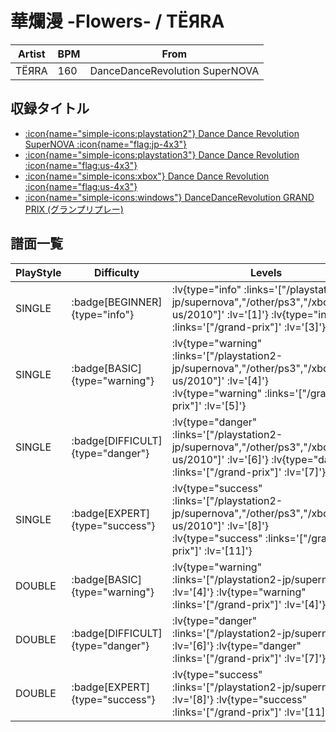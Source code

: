 # 華爛漫 -Flowers- / TЁЯRA

|Artist|BPM|From|
|------|---|----|
|TЁЯRA|160|DanceDanceRevolution SuperNOVA|

## 収録タイトル

- [ :icon{name="simple-icons:playstation2"} Dance Dance Revolution SuperNOVA :icon{name="flag:jp-4x3"} ](/playstation2-jp/supernova)
- [ :icon{name="simple-icons:playstation3"} Dance Dance Revolution :icon{name="flag:us-4x3"} ](/other/ps3)
- [ :icon{name="simple-icons:xbox"} Dance Dance Revolution :icon{name="flag:us-4x3"} ](/xbox360-us/2010)
- [ :icon{name="simple-icons:windows"} DanceDanceRevolution GRAND PRIX (グランプリプレー)](/grand-prix)

## 譜面一覧

|PlayStyle|Difficulty|Levels|Notes|Movie|
|---------|----------|------|-----|-----|
|SINGLE| :badge[BEGINNER]{type="info"} | :lv{type="info" :links='["/playstation2-jp/supernova","/other/ps3","/xbox360-us/2010"]' :lv='[1]'}  :lv{type="info" :links='["/grand-prix"]' :lv='[3]'} |123/0||
|SINGLE| :badge[BASIC]{type="warning"} | :lv{type="warning" :links='["/playstation2-jp/supernova","/other/ps3","/xbox360-us/2010"]' :lv='[4]'}  :lv{type="warning" :links='["/grand-prix"]' :lv='[5]'} |211/5||
|SINGLE| :badge[DIFFICULT]{type="danger"} | :lv{type="danger" :links='["/playstation2-jp/supernova","/other/ps3","/xbox360-us/2010"]' :lv='[6]'}  :lv{type="danger" :links='["/grand-prix"]' :lv='[7]'} |272/1||
|SINGLE| :badge[EXPERT]{type="success"} | :lv{type="success" :links='["/playstation2-jp/supernova","/other/ps3","/xbox360-us/2010"]' :lv='[8]'}  :lv{type="success" :links='["/grand-prix"]' :lv='[11]'} |348/1||
|DOUBLE| :badge[BASIC]{type="warning"} | :lv{type="warning" :links='["/playstation2-jp/supernova"]' :lv='[4]'}  :lv{type="warning" :links='["/grand-prix"]' :lv='[4]'} |184/1||
|DOUBLE| :badge[DIFFICULT]{type="danger"} | :lv{type="danger" :links='["/playstation2-jp/supernova"]' :lv='[6]'}  :lv{type="danger" :links='["/grand-prix"]' :lv='[7]'} |266/1||
|DOUBLE| :badge[EXPERT]{type="success"} | :lv{type="success" :links='["/playstation2-jp/supernova"]' :lv='[8]'}  :lv{type="success" :links='["/grand-prix"]' :lv='[11]'} |359/1||
